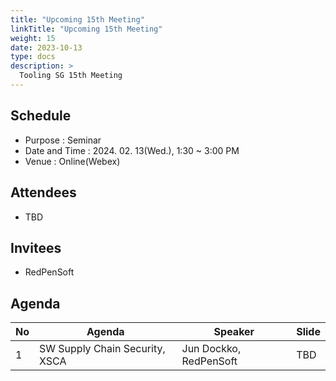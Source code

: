 ```yaml
---
title: "Upcoming 15th Meeting"
linkTitle: "Upcoming 15th Meeting"
weight: 15
date: 2023-10-13
type: docs
description: >
  Tooling SG 15th Meeting
---
```


## Schedule

* Purpose : Seminar
* Date and Time : 2024. 02. 13(Wed.), 1:30 ~ 3:00 PM
* Venue : Online(Webex)

## Attendees
* TBD

## Invitees
* RedPenSoft

## Agenda
| No | Agenda           | Speaker | Slide |
|----|-----------------|------|------|
| 1  | SW Supply Chain Security, XSCA | Jun Dockko, RedPenSoft | TBD |